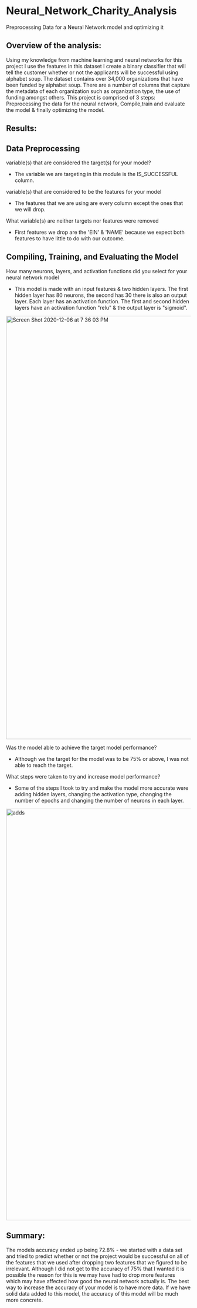 # Neural_Network_Charity_Analysis
Preprocessing Data for a Neural Network model and optimizing it

## Overview of the analysis:

Using my knowledge from machine learning and neural networks for this project I use the features in this dataset I create a binary classifier that will tell the customer whether or not the applicants will be successful using alphabet soup. The dataset contains over 34,000 organizations that have been funded by alphabet soup. There are a number of columns that capture the metadata of each organization such as organization type, the use of funding amongst others. This project is comprised of 3 steps: Preprocessing the data for the neural network, Compile,train and evaluate the model & finally optimizing the model.

## Results:

## Data Preprocessing

variable(s) that are considered the target(s) for your model?
- The variable we are targeting in this module is the IS_SUCCESSFUL column.

variable(s) that are considered to be the features for your model
- The features that we are using are every column except the ones that we will drop. 

What variable(s) are neither targets nor features were removed 
- First features we drop are the 'EIN' & 'NAME' because we expect both features to have little to do with our outcome.

## Compiling, Training, and Evaluating the Model

How many neurons, layers, and activation functions did you select for your neural network model
- This model is made with an input features & two hidden layers. The first hidden layer has 80 neurons, the second has 30 there is also an output layer. Each layer has an activation function. The first and second hidden layers have an activation function "relu" & the output layer is "sigmoid".
<img width="1150" alt="Screen Shot 2020-12-06 at 7 36 03 PM" src="https://user-images.githubusercontent.com/67278193/101298129-776e4880-37fa-11eb-9009-3b64f2bb942b.png">

Was the model able to achieve the target model performance?
- Although we the target for the model was to be 75% or above, I was not able to reach the target.

What steps were taken to try and increase model performance?
- Some of the steps I took to try and make the model more accurate were adding hidden layers, changing the activation type, changing the number of epochs and changing the number of neurons in each layer.
<img width="1118" alt="adds" src="https://user-images.githubusercontent.com/67278193/101298133-79d0a280-37fa-11eb-9f44-f42358ba1894.png">

## Summary: 

The models accuracy ended up being 72.8% - we started with a data set and tried to predict whether or not the project would be successful on all of the features that we used after dropping two features that we figured to be irrelevant. Although I did not get to the accuracy of 75% that I wanted it is possible the reason for this is we may have had to drop more features which may have affected how good the neural network actually is. The best way to increase the accuracy of your model is to have more data. If we have solid data added to this model, the accuracy of this model will be much more concrete.
